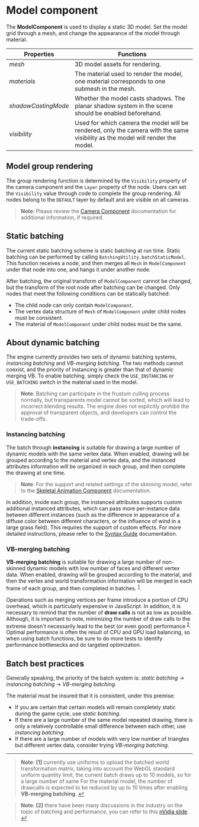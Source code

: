# Model component

The __ModelComponent__ is used to display a static 3D model. Set the model grid through a mesh, and change the appearance of the model through material.

Properties | Functions
--- | ---
*mesh* | 3D model assets for rendering.
*materials* | The material used to render the model, one material corresponds to one submesh in the mesh.
*shadowCastingMode* | Whether the model casts shadows. The planar shadow system in the scene should be enabled beforehand.
*visibility* | Used for which camera the model will be rendered, only the camera with the same visibility as the model will render the model.

## Model group rendering

The group rendering function is determined by the `Visibility` property of the camera component and the `Layer` property of the node. Users can set the `Visibility` value through code to complete the group rendering. All nodes belong to the `DEFAULT` layer by default and are visible on all cameras.

  > **Note**: Please review the [Camera Component](../../editor/components/camera-component.md) documentation for additional information, if required.

## Static batching

The current static batching scheme is static batching at run time. Static batching can be performed by calling `BatchingUtility.batchStaticModel`. This function receives a node, and then merges all `Mesh` in `ModelComponent` under that node into one, and hangs it under another node.

After batching, the original transform of `ModelComponent` cannot be changed, but the transform of the root node after batching can be changed. Only nodes that meet the following conditions can be statically batched:

  * The child node can only contain `ModelComponent`.
  * The vertex data structure of `Mesh` of `ModelComponent` under child nodes must be consistent.
  * The material of `ModelComponent` under child nodes must be the same.

## About dynamic batching

The engine currently provides two sets of dynamic batching systems, *instancing batching* and *VB-merging batching*. The two methods cannot coexist, and the priority of instancing is greater than that of dynamic merging VB. To enable batching, simply check the `USE_INSTANCING` or `USE_BATCHING` switch in the material used in the model.

  > **Note**: Batching can participate in the frustum culling process normally, but transparents model cannot be sorted, which will lead to incorrect blending results. The engine does not explicitly prohibit the approval of transparent objects, and developers can control the trade-offs.

### Instancing batching

The batch through **instancing** is suitable for drawing a large number of dynamic models with the same vertex data. When enabled, drawing will be grouped according to the material and vertex data, and the instanced attributes information will be organized in each group, and then complete the drawing at one time.

  > **Note**: For the support and related settings of the skinning model, refer to the [Skeletal Animation Component](../animation/skeletal-animation.md#AboutDynamic-Instancing) documentation.


In addition, inside each group, the instanced attributes supports custom additional instanced attributes, which can pass more per-instance data between different instances (such as the difference in appearance of a diffuse color between different characters, or the influence of wind in a large grass field). This requires the support of custom effects. For more detailed instructions, please refer to the [Syntax Guide](../../material-system/effect-syntax.md#Custom-Instanced-Properties) documentation.

### VB-merging batching

__VB-merging batching__ is suitable for drawing a large number of non-skinned dynamic models with low number of faces and different vertex data. When enabled, drawing will be grouped according to the material, and then the vertex and world transformation information will be merged in each frame of each group, and then completed in batches. <sup id="a1">[1](#f1)</sup>.

Operations such as merging vertices per frame introduce a portion of CPU overhead, which is particularly expensive in JavaScript. In addition, it is necessary to remind that the number of __draw calls__ is not as low as possible. Although, it is important to note, minimizing the number of draw calls to the extreme doesn't necessarily lead to the best (or even good) performance <sup id="a2">[2](#f2)</sup>. Optimal performance is often the result of CPU and GPU load balancing, so when using batch functions, be sure to do more tests to identify performance bottlenecks and do targeted optimization.

## Batch best practices

Generally speaking, the priority of the batch system is: *static batching* -> *instancing batching* -> *VB-merging batching*.

The material must be insured that it is consistent, under this premise:
 - If you are certain that certain models will remain completely static during the game cycle, use *static batching*.
 - If there are a large number of the same model repeated drawing, there is only a relatively controllable small difference between each other, use *instancing batching*.
 - If there are a large number of models with very low number of triangles but different vertex data, consider trying *VB-merging batching*.

---

> **Note**: <b id="f1">[1]</b> currently use uniforms to upload the batched world transformation matrix, taking into account the WebGL standard uniform quantity limit, the current batch draws up to 10 models, so for a large number of same For the material model, the number of drawcalls is expected to be reduced by up to 10 times after enabling __VB-merging batching__. [↩](#a1)

> **Note**: <b id="f2">[2]</b> there have been many discussions in the industry on the topic of batching and performance, you can refer to this [nVidia slide](https://www.nvidia.com/docs/IO/8228/BatchBatchBatch.pdf). [↩](#a2)
